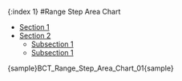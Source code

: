 {:index 1}
#Range Step Area Chart

* [Section 1](#section_1)
* [Section 2](#section_2)
  * [Subsection 1](#subsection_1)
  * [Subsection 1](#subsection_1)

{sample}BCT\_Range\_Step\_Area\_Chart\_01{sample}